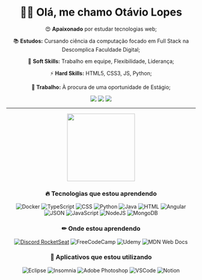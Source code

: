 <div align="center">
  <h1>👋😉 Olá, me chamo Otávio Lopes </h1>
  <p>😍 <b>Apaixonado</b> por estudar tecnologias web;</p>
  <p>📚 <b>Estudos:</b> Cursando ciência da computação focado em Full Stack na Descomplica Faculdade Digital;</p>
  <p>🧬 <b>Soft Skills:</b> Trabalho em equipe, Flexibilidade, Liderança;</p>
  <p>⚡ <b>Hard Skills:</b> HTML5, CSS3, JS, Python;</p>
  <p>💼 <b>Trabalho:</b> À procura de uma oportunidade de Estágio;</p>

  <a href="https://www.linkedin.com/in/otaviolf/" alt="Linkedin" target="_blank" rel="noopener noreferrer">
   <img src="https://img.shields.io/badge/LinkedIn-0077B5?style=for-the-badge&logo=linkedin&logoColor=white)"></a>
  <a href="mailto:otaviofernandes232@gmail.com" alt="Gmail" target="_blank" rel="noopener noreferrer">
    <img src="https://img.shields.io/badge/Gmail-D14836?style=for-the-badge&logo=gmail&logoColor=white" /></a>
  <a href="https://codepen.io/OtavioLopes" alt="CodePen" target="_blank" rel="noopener noreferrer">
    <img src="https://img.shields.io/badge/Codepen-000000?style=for-the-badge&logo=codepen&logoColor=white"/></a>
  
  <hr>
  
  <img height="180em" src="https://github-readme-stats.vercel.app/api/top-langs/?username=OtavioLopes5&layout=compact&theme=dracula&count_private=true&custom_title=Tecnologias Mais Utilizadas"/>
  
  <h3 align="center">🔥 Tecnologias que estou aprendendo</h2>
  <img src="https://img.shields.io/badge/Docker-2CA5E0?style=for-the-badge&logo=docker&logoColor=white" alt="Docker"/>
  <img src="https://img.shields.io/badge/TypeScript-007ACC?style=for-the-badge&logo=typescript&logoColor=white" alt="TypeScript" />
  <img src="https://img.shields.io/badge/CSS3-1572B6?style=for-the-badge&logo=css3&logoColor=white" alt="CSS"/>
  <img src="https://img.shields.io/badge/Python-FFD43B?style=for-the-badge&logo=python&logoColor=blue" alt="Python"/>
  <img src="https://img.shields.io/badge/Java-ED8B00?style=for-the-badge&logo=java&logoColor=white" alt="Java"/>
  <img src="https://img.shields.io/badge/HTML5-E34F26?style=for-the-badge&logo=html5&logoColor=white" alt="HTML"/>
  <img src="https://img.shields.io/badge/Angular-DD0031?style=for-the-badge&logo=angular&logoColor=white" alt="Angular"/>
  <img src="https://img.shields.io/badge/json-5E5C5C?style=for-the-badge&logo=json&logoColor=white" alt="JSON"/>
  <img src="https://img.shields.io/badge/JavaScript-323330?style=for-the-badge&logo=javascript&logoColor=F7DF1E" alt="JavaScript"/>
  <img src="https://img.shields.io/badge/Node.js-339933?style=for-the-badge&logo=nodedotjs&logoColor=white" alt="NodeJS"/>
  <img src="https://img.shields.io/badge/MongoDB-4EA94B?style=for-the-badge&logo=mongodb&logoColor=white" alt="MongoDB"/>
  
  <h3> ✏ Onde estou aprendendo</h3>
  <a href="https://discord.gg/RKpF4KKB" target="_blank" >
    <img src="https://img.shields.io/badge/Discord-5865F2?style=for-the-badge&logo=discord&logoColor=white" alt="Discord RocketSeat"/></a>
  <img src="https://img.shields.io/badge/freecodecamp-27273D?style=for-the-badge&logo=freecodecamp&logoColor=white" alt="FreeCodeCamp"/>
  <img src="https://img.shields.io/badge/Udemy-EC5252?style=for-the-badge&logo=Udemy&logoColor=white" alt="Udemy"/>
  <img src="https://img.shields.io/badge/MDN_Web_Docs-black?style=for-the-badge&logo=mdnwebdocs&logoColor=white" alt="MDN Web Docs"/>

  <h3>🎯 Aplicativos que estou utilizando</h3>
  <img src="https://img.shields.io/badge/Eclipse-2C2255?style=for-the-badge&logo=eclipse&logoColor=white" alt="Eclipse"/>
  <img src="https://img.shields.io/badge/Insomnia-5849be?style=for-the-badge&logo=Insomnia&logoColor=white" alt="Insomnia" />
  <img src="https://img.shields.io/badge/Adobe%20Photoshop-31A8FF?style=for-the-badge&logo=Adobe%20Photoshop&logoColor=black" alt="Adobe Photoshop"/>
  <img src="https://img.shields.io/badge/Visual_Studio_Code-0078D4?style=for-the-badge&logo=visual%20studio%20code&logoColor=white" alt="VSCode"/>
  <img src="https://img.shields.io/badge/Notion-000000?style=for-the-badge&logo=notion&logoColor=white" alt="Notion"/>
</div>

